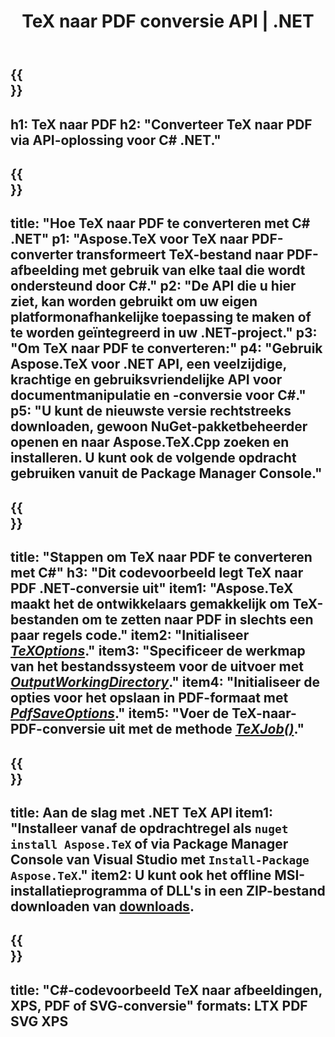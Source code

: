 ﻿---
translation: true
template: /_templates/_conversion-child-net.md
title: TeX naar PDF conversie API | .NET
description: TeX naar PDF conversie functionaliteit. Integreer deze on-premise .NET-bibliotheek in uw project of gebruik platformonafhankelijke applicaties om TeX naar PDF te converteren.
keywords: tex naar pdf api net, tex2pdf integratie c#
url: /net/conversion/tex-to-pdf/
family: tex
platformtag: net
feature: conversion
informat: TEX
outformat: PDF
otherformats: BMP PNG JPEG TIFF SVG XPS
---


{{<section banner>}}
---
h1: TeX naar PDF
h2: "Converteer TeX naar PDF via API-oplossing voor C# .NET."
---

{{<section overview>}}
---
title: "Hoe TeX naar PDF te converteren met C# .NET"
p1: "Aspose.TeX voor TeX naar PDF-converter transformeert TeX-bestand naar PDF-afbeelding met gebruik van elke taal die wordt ondersteund door C#."
p2: "De API die u hier ziet, kan worden gebruikt om uw eigen platformonafhankelijke toepassing te maken of te worden geïntegreerd in uw .NET-project."
p3: "Om TeX naar PDF te converteren:"
p4: "Gebruik Aspose.TeX voor .NET API, een veelzijdige, krachtige en gebruiksvriendelijke API voor documentmanipulatie en -conversie voor C#."
p5: "U kunt de nieuwste versie rechtstreeks downloaden, gewoon NuGet-pakketbeheerder openen en naar Aspose.TeX.Cpp zoeken en installeren. U kunt ook de volgende opdracht gebruiken vanuit de Package Manager Console."
---

{{<section feature1>}}
---
title: "Stappen om TeX naar PDF te converteren met C#"
h3: "Dit codevoorbeeld legt TeX naar PDF .NET-conversie uit"
item1: "Aspose.TeX maakt het de ontwikkelaars gemakkelijk om TeX-bestanden om te zetten naar PDF in slechts een paar regels code."
item2: "Initialiseer [*TeXOptions*](https://reference.aspose.com/tex/net/aspose.tex/texoptions/)."
item3: "Specificeer de werkmap van het bestandssysteem voor de uitvoer met [*OutputWorkingDirectory*](https://reference.aspose.com/tex/net/aspose.tex/texoptions/outputworkingdirectory/)."
item4: "Initialiseer de opties voor het opslaan in PDF-formaat met [*PdfSaveOptions*](https://reference.aspose.com/tex/net/aspose.tex.presentation.image/pdfsaveoptions/)."
item5: "Voer de TeX-naar-PDF-conversie uit met de methode [*TeXJob()*](https://reference.aspose.com/tex/net/aspose.tex/texjob/)."
---

{{<section feature2>}}
---
title: Aan de slag met .NET TeX API
item1: "Installeer vanaf de opdrachtregel als ```nuget install Aspose.TeX``` of via Package Manager Console van Visual Studio met ```Install-Package Aspose.TeX```."
item2: U kunt ook het offline MSI-installatieprogramma of DLL's in een ZIP-bestand downloaden van [downloads](https://releases.aspose.com/tex/net).
---

{{<section widget>}}
---
title: "C#-codevoorbeeld TeX naar afbeeldingen, XPS, PDF of SVG-conversie"
formats: LTX PDF SVG XPS
---